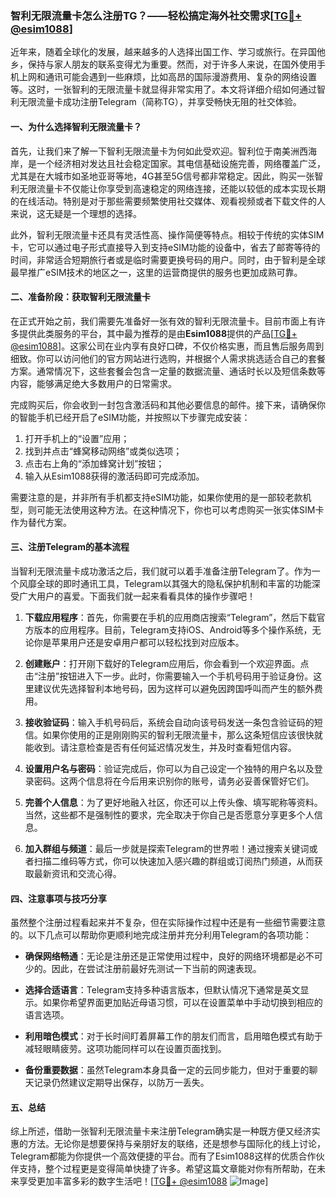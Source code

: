 ### 智利无限流量卡怎么注册TG？——轻松搞定海外社交需求[[TG💪+ @esim1088](https://t.me/s/esim1088)]

近年来，随着全球化的发展，越来越多的人选择出国工作、学习或旅行。在异国他乡，保持与家人朋友的联系变得尤为重要。然而，对于许多人来说，在国外使用手机上网和通讯可能会遇到一些麻烦，比如高昂的国际漫游费用、复杂的网络设置等。这时，一张智利的无限流量卡就显得非常实用了。本文将详细介绍如何通过智利无限流量卡成功注册Telegram（简称TG），并享受畅快无阻的社交体验。

#### 一、为什么选择智利无限流量卡？

首先，让我们来了解一下智利无限流量卡为何如此受欢迎。智利位于南美洲西海岸，是一个经济相对发达且社会稳定国家。其电信基础设施完善，网络覆盖广泛，尤其是在大城市如圣地亚哥等地，4G甚至5G信号都非常稳定。因此，购买一张智利无限流量卡不仅能让你享受到高速稳定的网络连接，还能以较低的成本实现长期的在线活动。特别是对于那些需要频繁使用社交媒体、观看视频或者下载文件的人来说，这无疑是一个理想的选择。

此外，智利无限流量卡还具有灵活性高、操作简便等特点。相较于传统的实体SIM卡，它可以通过电子形式直接导入到支持eSIM功能的设备中，省去了邮寄等待的时间，非常适合短期旅行者或是临时需要更换号码的用户。同时，由于智利是全球最早推广eSIM技术的地区之一，这里的运营商提供的服务也更加成熟可靠。

#### 二、准备阶段：获取智利无限流量卡

在正式开始之前，我们需要先准备好一张有效的智利无限流量卡。目前市面上有许多提供此类服务的平台，其中最为推荐的是由**Esim1088**提供的产品[[TG💪+ @esim1088](https://t.me/s/esim1088)]。这家公司在业内享有良好口碑，不仅价格实惠，而且售后服务周到细致。你可以访问他们的官方网站进行选购，并根据个人需求挑选适合自己的套餐方案。通常情况下，这些套餐会包含一定量的数据流量、通话时长以及短信条数等内容，能够满足绝大多数用户的日常需求。

完成购买后，你会收到一封包含激活码和其他必要信息的邮件。接下来，请确保你的智能手机已经开启了eSIM功能，并按照以下步骤完成安装：

1. 打开手机上的“设置”应用；
2. 找到并点击“蜂窝移动网络”或类似选项；
3. 点击右上角的“添加蜂窝计划”按钮；
4. 输入从Esim1088获得的激活码即可完成添加。

需要注意的是，并非所有手机都支持eSIM功能，如果你使用的是一部较老款机型，则可能无法使用这种方法。在这种情况下，你也可以考虑购买一张实体SIM卡作为替代方案。

#### 三、注册Telegram的基本流程

当智利无限流量卡成功激活之后，我们就可以着手准备注册Telegram了。作为一个风靡全球的即时通讯工具，Telegram以其强大的隐私保护机制和丰富的功能深受广大用户的喜爱。下面我们就一起来看看具体的操作步骤吧！

1. **下载应用程序**：首先，你需要在手机的应用商店搜索“Telegram”，然后下载官方版本的应用程序。目前，Telegram支持iOS、Android等多个操作系统，无论你是苹果用户还是安卓用户都可以轻松找到对应版本。

2. **创建账户**：打开刚下载好的Telegram应用后，你会看到一个欢迎界面。点击“注册”按钮进入下一步。此时，你需要输入一个手机号码用于验证身份。这里建议优先选择智利本地号码，因为这样可以避免因跨国呼叫而产生的额外费用。

3. **接收验证码**：输入手机号码后，系统会自动向该号码发送一条包含验证码的短信。如果你使用的正是刚刚购买的智利无限流量卡，那么这条短信应该很快就能收到。请注意检查是否有任何延迟情况发生，并及时查看短信内容。

4. **设置用户名与密码**：验证完成后，你可以为自己设定一个独特的用户名以及登录密码。这两个信息将在今后用来识别你的账号，请务必妥善保管好它们。

5. **完善个人信息**：为了更好地融入社区，你还可以上传头像、填写昵称等资料。当然，这些都不是强制性的要求，完全取决于你自己是否愿意分享更多个人信息。

6. **加入群组与频道**：最后一步就是探索Telegram的世界啦！通过搜索关键词或者扫描二维码等方式，你可以快速加入感兴趣的群组或订阅热门频道，从而获取最新资讯和交流心得。

#### 四、注意事项与技巧分享

虽然整个注册过程看起来并不复杂，但在实际操作过程中还是有一些细节需要注意的。以下几点可以帮助你更顺利地完成注册并充分利用Telegram的各项功能：

- **确保网络畅通**：无论是注册还是正常使用过程中，良好的网络环境都是必不可少的。因此，在尝试注册前最好先测试一下当前的网速表现。
  
- **选择合适语言**：Telegram支持多种语言版本，但默认情况下通常是英文显示。如果你希望界面更加贴近母语习惯，可以在设置菜单中手动切换到相应的语言选项。

- **利用暗色模式**：对于长时间盯着屏幕工作的朋友们而言，启用暗色模式有助于减轻眼睛疲劳。这项功能同样可以在设置页面找到。

- **备份重要数据**：虽然Telegram本身具备一定的云同步能力，但对于重要的聊天记录仍然建议定期导出保存，以防万一丢失。

#### 五、总结

综上所述，借助一张智利无限流量卡来注册Telegram确实是一种既方便又经济实惠的方法。无论你是想要保持与亲朋好友的联络，还是想参与国际化的线上讨论，Telegram都能为你提供一个高效便捷的平台。而有了Esim1088这样的优质合作伙伴支持，整个过程更是变得简单快捷了许多。希望这篇文章能对你有所帮助，在未来享受更加丰富多彩的数字生活吧！[[TG💪+ @esim1088](https://t.me/s/esim1088) ![Image](https://i.postimg.cc/4NQfJmqS/Snipaste-2025-05-13-00-14-12.png)]